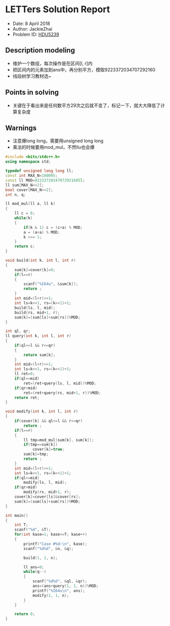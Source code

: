 # LETTers Solution Report

- Date: 8 April 2018
- Author: JackieZhai
- Problem ID: [HDU5239](http://acm.hdu.edu.cn/showproblem.php?pid=5239)

## Description modeling

- 维护一个数组，每次操作是在区间[l, r]内
- 把区间内的元素加到ans中，再分别平方，模取9223372034707292160
- 线段树学习教材选~

## Points in solving

- 关键在于看出来是任何数平方29次之后就不变了，标记一下，就大大降低了计算复杂度

## Warnings

- 注意爆long long，需要用unsigned long long
- 乘法的时候要用mod_mul，不然llu也会爆

```c++
#include <bits/stdc++.h>
using namespace std;

typedef unsigned long long ll;
const int MAX_N=100005;
const ll MOD=9223372034707292160ll;
ll sum[MAX_N<<2];
bool cover[MAX_N<<2];
int n, q;

ll mod_mul(ll a, ll k)
{
    ll c = 0;
    while(k)
    {
        if(k & 1) c = (c+a) % MOD;
        a = (a+a) % MOD;
        k >>= 1;
    }
    return c;
}

void build(int k, int l, int r)
{
    sum[k]=cover[k]=0;
    if(l==r)
    {
        scanf("%I64u", &sum[k]);
        return ;
    }
    int mid=(l+r)>>1;
    int ls=k<<1, rs=(k<<1)+1;
    build(ls, l, mid);
    build(rs, mid+1, r);
    sum[k]=(sum[ls]+sum[rs])%MOD;
}

int ql, qr;
ll query(int k, int l, int r)
{
    if(ql<=l && r<=qr)
    {
        return sum[k];
    }
    int mid=(l+r)>>1;
    int ls=k<<1, rs=(k<<1)+1;
    ll ret=0;
    if(ql<=mid)
        ret=(ret+query(ls, l, mid))%MOD;
    if(qr>mid)
        ret=(ret+query(rs, mid+1, r))%MOD;
    return ret;
}

void modify(int k, int l, int r)
{
    if(cover[k] && ql<=l && r<=qr)
        return ;
    if(l==r)
    {
        ll tmp=mod_mul(sum[k], sum[k]);
        if(tmp==sum[k])
            cover[k]=true;
        sum[k]=tmp;
        return ;
    }
    int mid=(l+r)>>1;
    int ls=k<<1, rs=(k<<1)+1;
    if(ql<=mid)
        modify(ls, l, mid);
    if(qr>mid)
        modify(rs, mid+1, r);
    cover[k]=cover[ls]&cover[rs];
    sum[k]=(sum[ls]+sum[rs])%MOD;
}

int main()
{
    int T;
    scanf("%d", &T);
    for(int kase=1; kase<=T; kase++)
    {
        printf("Case #%d:\n", kase);
        scanf("%d%d", &n, &q);

        build(1, 1, n);

        ll ans=0;
        while(q--)
        {
            scanf("%d%d", &ql, &qr);
            ans=(ans+query(1, 1, n))%MOD;
            printf("%I64u\n", ans);
            modify(1, 1, n);
        }
    }

    return 0;
}
```
